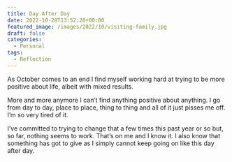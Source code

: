 ```yaml
---
title: Day After Day
date: 2022-10-28T13:52:20+00:00
featured_image: /images/2022/10/visiting-family.jpg
draft: false
categories:
  - Personal
tags:
  - Reflection
---
```


As October comes to an end I find myself working hard at trying to be more positive about life, albeit with mixed results.

More and more anymore I can’t find anything positive about anything. I go from day to day, place to place, thing to thing and all of it just pisses me off. I’m so very tired of it.

I’ve committed to trying to change that a few times this past year or so but, so far, nothing seems to work. That’s on me and I know it. I also know that something has got to give as I simply cannot keep going on like this day after day.